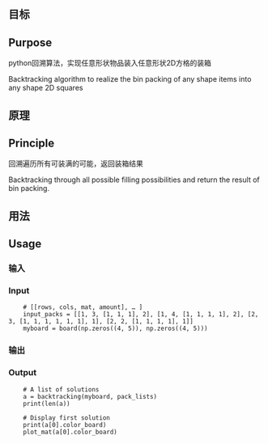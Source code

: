 ## 目标
## Purpose
python回溯算法，实现任意形状物品装入任意形状2D方格的装箱

Backtracking algorithm to realize the bin packing of any shape items into any shape 2D squares
## 原理
## Principle
回溯遍历所有可装满的可能，返回装箱结果

Backtracking through all possible filling possibilities and return the result of bin packing.
## 用法
## Usage

### 输入
### Input

```
	# [[rows, cols, mat, amount], … ]
	input_packs = [[1, 3, [1, 1, 1], 2], [1, 4, [1, 1, 1, 1], 2], [2, 3, [1, 1, 1, 1, 1, 1], 1], [2, 2, [1, 1, 1, 1], 1]]
	myboard = board(np.zeros((4, 5)), np.zeros((4, 5)))
```


### 输出
### Output

```
	# A list of solutions
	a = backtracking(myboard, pack_lists)
	print(len(a))
		
	# Display first solution
	print(a[0].color_board)
	plot_mat(a[0].color_board)
```
